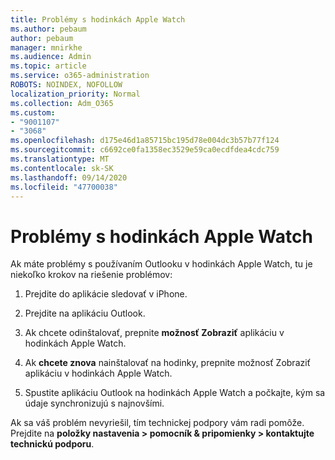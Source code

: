 ```yaml
---
title: Problémy s hodinkách Apple Watch
ms.author: pebaum
author: pebaum
manager: mnirkhe
ms.audience: Admin
ms.topic: article
ms.service: o365-administration
ROBOTS: NOINDEX, NOFOLLOW
localization_priority: Normal
ms.collection: Adm_O365
ms.custom:
- "9001107"
- "3068"
ms.openlocfilehash: d175e46d1a85715bc195d78e004dc3b57b77f124
ms.sourcegitcommit: c6692ce0fa1358ec3529e59ca0ecdfdea4cdc759
ms.translationtype: MT
ms.contentlocale: sk-SK
ms.lasthandoff: 09/14/2020
ms.locfileid: "47700038"
---
```

# <a name="trouble-with-the-apple-watch"></a>Problémy s hodinkách Apple Watch

Ak máte problémy s používaním Outlooku v hodinkách Apple Watch, tu je niekoľko krokov na riešenie problémov: 

1. Prejdite do aplikácie sledovať v iPhone.

2. Prejdite na aplikáciu Outlook.

3. Ak chcete odinštalovať, prepnite **možnosť Zobraziť** aplikáciu v hodinkách Apple Watch.

4. Ak **chcete znova** nainštalovať na hodinky, prepnite možnosť Zobraziť aplikáciu v hodinkách Apple Watch.

5. Spustite aplikáciu Outlook na hodinkách Apple Watch a počkajte, kým sa údaje synchronizujú s najnovšími. 

Ak sa váš problém nevyriešil, tím technickej podpory vám radi pomôže. Prejdite na **položky nastavenia > pomocník & pripomienky > kontaktujte technickú podporu**. 